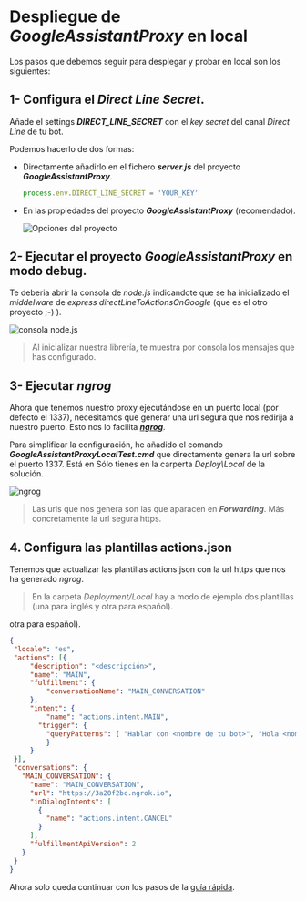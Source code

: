 # Despliegue de *GoogleAssistantProxy* en local

Los pasos que debemos seguir para desplegar y probar en local son los siguientes:

## 1- Configura el *Direct Line Secret*.
Añade el settings ***DIRECT_LINE_SECRET*** con el *key secret* del canal *Direct Line* de tu bot.

Podemos hacerlo de dos formas:
- Directamente añadirlo en el fichero ***server.js*** del proyecto ***GoogleAssistantProxy***.
  ```javascript
  process.env.DIRECT_LINE_SECRET = 'YOUR_KEY'
   ```
- En las propiedades del proyecto ***GoogleAssistantProxy*** (recomendado).

  ![Opciones del proyecto](/docs/images/vs-proyectOptions.png)

## 2- Ejecutar el proyecto *GoogleAssistantProxy* en modo debug.
Te deberia abrir la consola de *node.js*  indicandote que se ha inicializado el *middelware* de *express* *directLineToActionsOnGoogle* (que es el otro proyecto ;-) ).

![consola node.js](/docs/images/node.js-console.png)

> Al inicializar nuestra librería, te muestra por consola los mensajes que has configurado.

## 3- Ejecutar *ngrog*
Ahora que tenemos nuestro proxy ejecutándose en un puerto local (por defecto el 1337), necesitamos que generar una url segura que nos redirija a nuestro puerto. Esto nos lo facilita [***ngrog***](https://ngrok.com/).

Para simplificar la configuración, he añadido el comando ***GoogleAssistantProxyLocalTest.cmd*** que directamente genera la url sobre el puerto 1337. Está en  Sólo tienes en la carperta *Deploy\Local* de la solución.

![ngrog](/docs/images/vs-ngrog.png)

> Las urls que nos genera son las que aparacen en ***Forwarding***. Más concretamente la url segura https.


## 4. Configura las plantillas actions.json
Tenemos que actualizar las plantillas actions.json con la url https que nos ha generado *ngrog*.

> En la carpeta *Deployment/Local* hay a modo de ejemplo dos plantillas (una para inglés y otra para español).

otra para español).
   ```json
   {
    "locale": "es",
    "actions": [{
        "description": "<descripción>",
        "name": "MAIN",
        "fulfillment": {
            "conversationName": "MAIN_CONVERSATION"
        },
        "intent": {
            "name": "actions.intent.MAIN",
          "trigger": {
            "queryPatterns": [ "Hablar con <nombre de tu bot>", "Hola <nombre de tu bot>", "Quiero hablar con <nombre de tu bot>"]
            }
        }
    }],
    "conversations": {
      "MAIN_CONVERSATION": {
        "name": "MAIN_CONVERSATION",
        "url": "https://3a20f2bc.ngrok.io",
        "inDialogIntents": [
          {
            "name": "actions.intent.CANCEL"
          }
        ],
        "fulfillmentApiVersion": 2
      }
    }
}
   ```

Ahora solo queda continuar con los pasos de la [guía rápida](index.es.md).